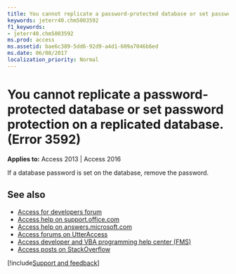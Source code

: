 ```yaml
---
title: You cannot replicate a password-protected database or set password protection on a replicated database. (Error 3592)
keywords: jeterr40.chm5003592
f1_keywords:
- jeterr40.chm5003592
ms.prod: access
ms.assetid: bae6c389-5dd6-92d9-a4d1-609a7046b6ed
ms.date: 06/08/2017
localization_priority: Normal
---
```



# You cannot replicate a password-protected database or set password protection on a replicated database. (Error 3592)

  

**Applies to:** Access 2013 | Access 2016

If a database password is set on the database, remove the password.

## See also

- [Access for developers forum](https://social.msdn.microsoft.com/Forums/office/home?forum=accessdev)
- [Access help on support.office.com](https://support.office.com/search/results?query=Access)
- [Access help on answers.microsoft.com](https://answers.microsoft.com/)
- [Access forums on UtterAccess](https://www.utteraccess.com/forum/index.php?act=idx)
- [Access developer and VBA programming help center (FMS)](https://www.fmsinc.com/MicrosoftAccess/developer/)
- [Access posts on StackOverflow](https://stackoverflow.com/questions/tagged/ms-access)

[!include[Support and feedback](~/includes/feedback-boilerplate.md)]